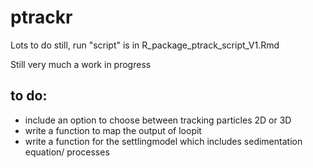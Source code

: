# ptrackr

Lots to do still, run "script" is in R_package_ptrack_script_V1.Rmd

Still very much a work in progress 

## to do: 
 - include an option to choose between tracking particles 2D or 3D
 - write a function to map the output of loopit
 - write a function for the settlingmodel which includes sedimentation equation/ processes

